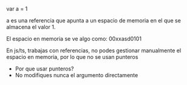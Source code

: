 var a = 1

a es una referencia que apunta a un espacio de memoria en el que se almacena el valor 1.

El espacio en memoria se ve algo como: 00xxasd0101

En js/ts, trabajas con referencias, no podes gestionar manualmente el espacio en memoria, por lo que no se usan punteros


- Por que usar punteros?
- No modifiques nunca el argumento directamente
